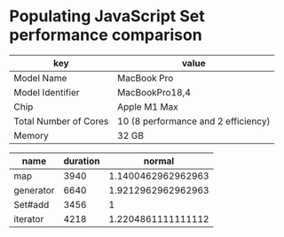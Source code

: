 # Populating JavaScript Set performance comparison

key | value
-|-
Model Name | MacBook Pro
Model Identifier | MacBookPro18,4
Chip | Apple M1 Max
Total Number of Cores | 10 (8 performance and 2 efficiency)
Memory | 32 GB

name | duration | normal
-|-|-
map | 3940 | 1.1400462962962963
generator | 6640 | 1.9212962962962963
Set#add | 3456 | 1
iterator | 4218 | 1.2204861111111112
